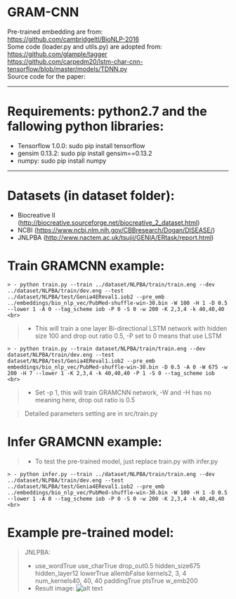 GRAM-CNN
===================

Pre-trained embedding are from: <br>
https://github.com/cambridgeltl/BioNLP-2016 <br>
Some code (loader.py and utils.py) are adopted from: <br>
https://github.com/glample/tagger <br>
https://github.com/carpedm20/lstm-char-cnn-tensorflow/blob/master/models/TDNN.py <br>
Source code for the paper: 

----------
Requirements: python2.7 and the fallowing python libraries:
==================

 - Tensorflow  1.0.0: sudo pip install tensorflow
 - gensim 0.13.2: sudo pip install gensim==0.13.2
 - numpy: sudo pip install numpy


--------

Datasets (in dataset folder):
==================
 - Biocreative II (http://biocreative.sourceforge.net/biocreative_2_dataset.html)
 - NCBI (https://www.ncbi.nlm.nih.gov/CBBresearch/Dogan/DISEASE/)
 - JNLPBA (http://www.nactem.ac.uk/tsujii/GENIA/ERtask/report.html) 


Train GRAMCNN example:
=================
~~~~
> - python train.py --train ../dataset/NLPBA/train/train.eng --dev ../dataset/NLPBA/train/dev.eng --test ../dataset/NLPBA/test/Genia4EReval1.iob2 --pre_emb ../embeddings/bio_nlp_vec/PubMed-shuffle-win-30.bin -W 100 -H 1 -D 0.5 --lower 1 -A 0 --tag_scheme iob -P 0 -S 0 -w 200 -K 2,3,4 -k 40,40,40 <br>
~~~~
> - This will train a one layer Bi-directional LSTM network with hidden size 100 and drop out ratio 0.5, -P set to 0 means that use LSTM 

~~~~
> - python train.py --train dataset/NLPBA/train/train.eng --dev dataset/NLPBA/train/dev.eng --test dataset/NLPBA/test/Genia4EReval1.iob2 --pre_emb embeddings/bio_nlp_vec/PubMed-shuffle-win-30.bin -D 0.5 -A 0 -W 675 -w 200 -H 7 --lower 1 -K 2,3,4 -k 40,40,40 -P 1 -S 0 --tag_scheme iob <br>
~~~~
> - Set -p 1, this will train GRAMCNN network, -W and -H has no meaning here, drop out ratio is 0.5

> Detailed parameters setting are in src/train.py

Infer GRAMCNN example:
======================
> - To test the pre-trained model, just replace train.py with infer.py
~~~~
> - python infer.py --train ../dataset/NLPBA/train/train.eng --dev ../dataset/NLPBA/train/dev.eng --test ../dataset/NLPBA/test/Genia4EReval1.iob2 --pre_emb ../embeddings/bio_nlp_vec/PubMed-shuffle-win-30.bin -W 100 -H 1 -D 0.5 --lower 1 -A 0 --tag_scheme iob -P 0 -S 0 -w 200 -K 2,3,4 -k 40,40,40 <br>
~~~~

Example pre-trained model:
=======================
> JNLPBA:
> - use_wordTrue use_charTrue drop_out0.5 hidden_size675 hidden_layer12 lowerTrue allembFalse kernels2, 3, 4 num_kernels40, 40, 40 paddingTrue ptsTrue w_emb200
> - Result image:
![alt text](https://github.com/valdersoul/GRAM-CNN/blob/master/src/JNLPBA_res.png)
